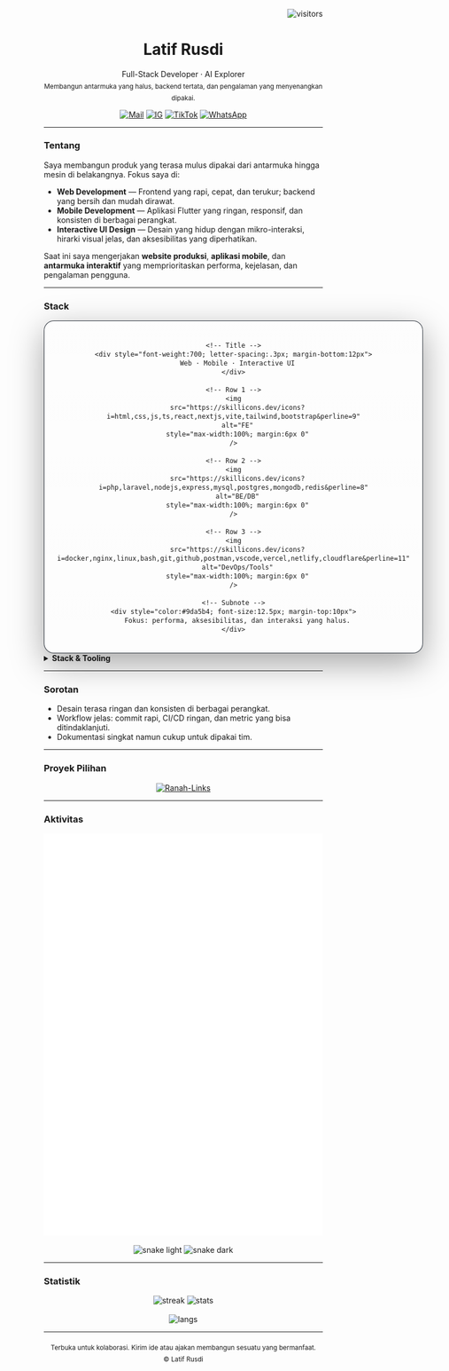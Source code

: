 <!-- Profil README — Latif Rusdi (Larusdi) -->

<p align="right">
  <img src="https://visitor-badge.laobi.icu/badge?page_id=Larusdi.Larusdi" alt="visitors" />
</p>

<h1 align="center">Latif Rusdi</h1>
<p align="center">
  Full-Stack Developer · AI Explorer
  <br>
  <sub>Membangun antarmuka yang halus, backend tertata, dan pengalaman yang menyenangkan dipakai.</sub>
</p>

<p align="center">
  <a href="mailto:latifrusdi15@gmail.com"><img alt="Mail" src="https://img.shields.io/badge/Email-111?style=for-the-badge&logo=gmail&logoColor=white"></a>
  <a href="https://www.instagram.com/29_larusdi" target="_blank"><img alt="IG" src="https://img.shields.io/badge/Instagram-121212?style=for-the-badge&logo=instagram"></a>
  <a href="https://www.tiktok.com/@29_latif" target="_blank"><img alt="TikTok" src="https://img.shields.io/badge/TikTok-000?style=for-the-badge&logo=tiktok"></a>
  <a href="https://wa.me/6282389160273" target="_blank"><img alt="WhatsApp" src="https://img.shields.io/badge/WhatsApp-111?style=for-the-badge&logo=whatsapp&logoColor=25D366"></a>
</p>

---

### Tentang
Saya membangun produk yang terasa mulus dipakai dari antarmuka hingga mesin di belakangnya. Fokus saya di:

- **Web Development** — Frontend yang rapi, cepat, dan terukur; backend yang bersih dan mudah dirawat.
- **Mobile Development** — Aplikasi Flutter yang ringan, responsif, dan konsisten di berbagai perangkat.
- **Interactive UI Design** — Desain yang hidup dengan mikro-interaksi, hirarki visual jelas, dan aksesibilitas yang diperhatikan.

Saat ini saya mengerjakan **website produksi**, **aplikasi mobile**, dan **antarmuka interaktif** yang memprioritaskan performa, kejelasan, dan pengalaman pengguna.

---

### Stack

<div align="center">

  <!-- Card -->
  <div style="
    display:inline-block; padding:22px 24px; border-radius:18px;
    background: linear-gradient(180deg, rgba(255,255,255,.04), rgba(255,255,255,.02));
    box-shadow: inset 0 0 0 1px #2a313a, 0 18px 60px rgba(0,0,0,.35);
    backdrop-filter: blur(4px);
  ">

    <!-- Title -->
    <div style="font-weight:700; letter-spacing:.3px; margin-bottom:12px">
      Web · Mobile · Interactive UI
    </div>

    <!-- Row 1 -->
    <img
      src="https://skillicons.dev/icons?i=html,css,js,ts,react,nextjs,vite,tailwind,bootstrap&perline=9"
      alt="FE"
      style="max-width:100%; margin:6px 0"
    />

    <!-- Row 2 -->
    <img
      src="https://skillicons.dev/icons?i=php,laravel,nodejs,express,mysql,postgres,mongodb,redis&perline=8"
      alt="BE/DB"
      style="max-width:100%; margin:6px 0"
    />

    <!-- Row 3 -->
    <img
      src="https://skillicons.dev/icons?i=docker,nginx,linux,bash,git,github,postman,vscode,vercel,netlify,cloudflare&perline=11"
      alt="DevOps/Tools"
      style="max-width:100%; margin:6px 0"
    />

    <!-- Subnote -->
    <div style="color:#9da5b4; font-size:12.5px; margin-top:10px">
      Fokus: performa, aksesibilitas, dan interaksi yang halus.
    </div>

  </div>

</div>

<details>
  <summary><b>Stack & Tooling</b></summary>
  <br>

  <b>Frontend</b> — React / Next.js, TypeScript, Vite, Tailwind / Bootstrap  
  <sub>Fokus: performa, aksesibilitas, motion yang halus.</sub>  
  <br>
  <code>HTML</code> <code>CSS</code> <code>JavaScript</code> <code>TypeScript</code> <code>React</code> <code>Next.js</code> <code>Vite</code> <code>Tailwind</code> <code>Bootstrap</code>

  <br><br>
  <b>Backend</b> — PHP / Laravel, Node.js / Express  
  <sub>API rapi, arsitektur bersih, autentikasi & otorisasi jelas.</sub>  
  <br>
  <code>PHP</code> <code>Laravel</code> <code>Node.js</code> <code>Express</code> <code>REST</code>

  <br><br>
  <b>Mobile</b> — Flutter / Dart  
  <sub>Antarmuka konsisten lintas perangkat, animasi ringan.</sub>  
  <br>
  <code>Flutter</code> <code>Dart</code>

  <br><br>
  <b>Database & Cache</b> — MySQL, PostgreSQL, MongoDB, Redis  
  <sub>Desain skema, indeks, dan query yang efisien.</sub>  
  <br>
  <code>MySQL</code> <code>Postgres</code> <code>MongoDB</code> <code>Redis</code>

  <br><br>
  <b>DevOps</b> — Docker, Nginx, Linux, Bash  
  <sub>Build yang stabil, deploy yang mulus, observability dasar.</sub>  
  <br>
  <code>Docker</code> <code>Nginx</code> <code>Linux</code> <code>Bash</code>

  <br><br>
  <b>Quality & DX</b> — Testing, Linting, CI/CD  
  <sub>Codebase terjaga, pipeline jelas, hasil bisa diprediksi.</sub>  
  <br>
  <code>Vitest/Jest</code> <code>ESLint</code> <code>Prettier</code> <code>GitHub Actions</code>

  <br><br>
  <b>Delivery</b> — Vercel, Netlify, Cloudflare  
  <sub>Distribusi cepat, edge caching, domain & SSL rapi.</sub>  
  <br>
  <code>Vercel</code> <code>Netlify</code> <code>Cloudflare</code>
</details>

---

### Sorotan
- Desain terasa ringan dan konsisten di berbagai perangkat.
- Workflow jelas: commit rapi, CI/CD ringan, dan metric yang bisa ditindaklanjuti.
- Dokumentasi singkat namun cukup untuk dipakai tim.

---

### Proyek Pilihan
<p align="center">
  <a href="https://links.larusdi.my.id">
    <img src="https://github-readme-stats.vercel.app/api/pin/?username=Larusdi&repo=Ranah-Links&theme=react&hide_border=true" alt="Ranah-Links" />
  </a>
</p>

---

### Aktivitas
<p align="center">
  <img src="./metrics.svg?t=1" width="740" alt="GitHub Metrics">
</p>

<p align="center">
  <img src="https://raw.githubusercontent.com/Larusdi/Larusdi/output/snake.svg?t=1#gh-light-mode-only" alt="snake light"/>
  <img src="https://raw.githubusercontent.com/Larusdi/Larusdi/output/snake-dark.svg?t=1#gh-dark-mode-only" alt="snake dark"/>
</p>

---

### Statistik
<p align="center">
  <img width="410" src="https://streak-stats.demolab.com?user=Larusdi&theme=react&hide_border=true" alt="streak"/>
  <img width="410" src="https://github-readme-stats.vercel.app/api?username=Larusdi&show_icons=true&theme=react&rank_icon=github&hide_border=true" alt="stats"/>
  <br/><br/>
  <img width="360" src="https://github-readme-stats.vercel.app/api/top-langs/?username=Larusdi&hide=html&langs_count=8&layout=compact&theme=react&hide_border=true" alt="langs"/>
</p>

---

<p align="center">
  <sub>Terbuka untuk kolaborasi. Kirim ide atau ajakan membangun sesuatu yang bermanfaat.</sub><br>
  <sub>© Latif Rusdi</sub>
</p>
